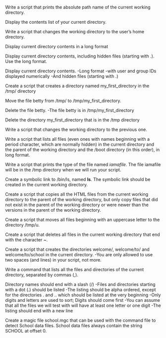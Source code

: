 Write a script that prints the absolute path name of the current working directory.

Display the contents list of your current directory.

Write a script that changes the working directory to the user’s home directory.

Display current directory contents in a long format

Display current directory contents, including hidden files (starting with .). Use the long format.

Display current directory contents.
-Long format
-with user and group IDs displayed numerically
-And hidden files (starting with .)

Create a script that creates a directory named my_first_directory in the /tmp/ directory

Move the file betty from /tmp/ to /tmp/my_first_directory.

Delete the file betty.
-The file betty is in /tmp/my_first_directory

Delete the directory my_first_directory that is in the /tmp directory

Write a script that changes the working directory to the previous one.

Write a script that lists all files (even ones with names beginning with a period character, which are normally hidden) in the current directory and the parent of the working directory and the /boot directory (in this order), in long format.

Write a script that prints the type of the file named *iamafile*. The file iamafile will be in the /tmp directory when we will run your script.

Create a symbolic link to /bin/ls, named __ls__. The symbolic link should be created in the current working directory.

Create a script that copies all the HTML files from the current working directory to the parent of the working directory, but only copy files that did not exist in the parent of the working directory or were newer than the versions in the parent of the working directory.

Create a script that moves all files beginning with an uppercase letter to the directory /tmp/u.

Create a script that deletes all files in the current working directory that end with the character ~.

Create a script that creates the directories welcome/, welcome/to/ and welcome/to/school in the current directory.
-You are only allowed to use two spaces (and lines) in your script, not more.

Write a command that lists all the files and directories of the current directory, separated by commas (,).

Directory names should end with a slash (/)
-Files and directories starting with a dot (.) should be listed
-The listing should be alpha ordered, except for the directories . and .. which should be listed at the very beginning
-Only digits and letters are used to sort; Digits should come first
-You can assume that all the files we will test with will have at least one letter or one digit
-The listing should end with a new line

Create a magic file school.mgc that can be used with the command file to detect School data files. School data files always contain the string SCHOOL at offset 0.





